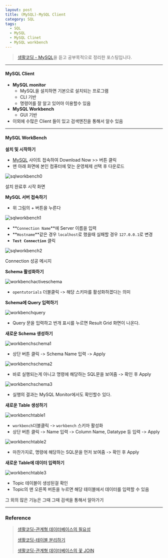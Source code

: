 ```yaml
---
layout: post
title: (MySQL)-MySQL Client
category: SQL
tags:
  - SQL
  - MySQL
  - MySQL Clinet
  - MySQL workbench
---
```




> [생활코딩 - MySQL](https://opentutorials.org/course/3161)을 듣고 공부목적으로 정리한 포스팅입니다.

---

#### MySQL Client

- **MySQL monitor**
  - MySQL을 설치하면 기본으로 설치되는 프로그램
  - CLI 기반
  - 명령어를 잘 알고 있어야 이용할수 있음
- **MySQL Workbench**
  - GUI 기반
- 이외에 수많은 Client 들이 있고 검색엔진을 통해서 알수 있음

---

#### MySQL WorkBench

**설치 및 시작하기**

- [MySQL](https://www.mysql.com/products/workbench/) 사이트 접속하여 Download Now >> 버튼 클릭
- 맨 아래 화면에 본인 컴퓨터에 맞는 운영체제 선택 후 다운로드

![sqlworkbench0](/assets/database/mysql/sqlworkbench0.png)

설치 완료후 시작 화면



**MySQL 서버 접속하기**

- 위 그림의 + 버튼을 누른다

![sqlworkbench1](/assets/database/mysql/sqlworkbench1.png)

- **`Connection Name`**에 Server 이름을 입력
- **`Hostname`**같은 경우 `localhost`로 했을때 실패할 경우 `127.0.0.1`로 변경
- **`Test Connection`** 클릭

![sqlworkbench2](/assets/database/mysql/sqlworkbench2.png)

Connection 성공 메시지



**Schema 활성화하기**

![workbenchactiveschema](/assets/database/mysql/workbenchactiveschema.png)

- `opentutorials` 더블클릭 -> 해당 스키마를 활성화하겠다는 의미



**Schema에 Query 입력하기**

![workbenchquery](/assets/database/mysql/workbenchquery.png)

- Query 문을 입력하고 번개 표시를 누르면 Result Grid 화면이 나온다.



**새로운 Schema 생성하기**

![workbenchschema1](/assets/database/mysql/workbenchschema1.png)

- 상단 버튼 클릭 -> Schema Name 입력 -> Apply

![workbenchschema2](/assets/database/mysql/workbenchschema2.png)

- 바로 실행되는게 아니고 명령에 해당하는 SQL문을 보여줌 -> 확인 후 Apply

![workbenchschema3](/assets/database/mysql/workbenchschema3.png)

- 실행의 결과는 MySQL Monitor에서도 확인할수 있다.



**새로운 Table 생성하기**

![workbenchtable1](/assets/database/mysql/workbenchtable1.png)

- `workbench`더블클릭 -> `workbench` 스키마 활성화
- 상단 버튼 클릭 -> Name 입력 -> Column Name, Datatype 등 입력 -> Apply

![workbenchtable2](/assets/database/mysql/workbenchtable2.png)

- 마찬가지로, 명령에 해당하는 SQL문을 먼저 보여줌 -> 확인 후 Apply



**새로운 Table에 데이터 입력하기**

![workbenchtable3](/assets/database/mysql/workbenchtable3.png)

- Topic 테이블이 생성된걸 확인
- Topic의 맨 오른쪽 버튼을 누르면 해당 테이블에서 데이터를 입력할 수 있음



그 외의 많은 기능은 그때 그때 검색을 통해서 알아가기

---



### Reference

> [생활코딩-관계형 데이터베이스의 필요성](https://opentutorials.org/course/3161/19544)
>
> [생활코딩-테이블 분리하기](https://opentutorials.org/course/3161/19521)
>
> [생활코딩-관계형 데이터베이스의 꽃 JOIN](https://opentutorials.org/course/3161/19545)
